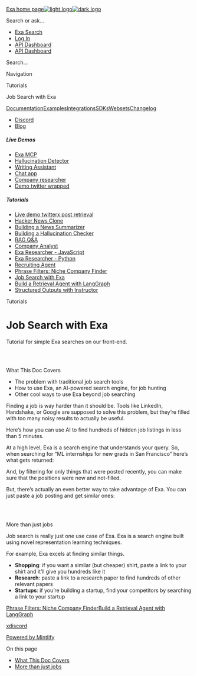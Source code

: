 [Exa home page![light logo](https://mintlify.s3.us-west-1.amazonaws.com/exa-52/logo/light.png)![dark logo](https://mintlify.s3.us-west-1.amazonaws.com/exa-52/logo/dark.png)](/)

Search or ask...

* [Exa Search](https://exa.ai/search)
* [Log In](https://dashboard.exa.ai/login)
* [API Dashboard](https://dashboard.exa.ai/login?redirect=/)
* [API Dashboard](https://dashboard.exa.ai/login?redirect=/)

Search...

Navigation

Tutorials

Job Search with Exa

[Documentation](/reference/getting-started)[Examples](/examples/exa-mcp)[Integrations](/integrations/lang-chain-docs)[SDKs](/sdks/python-sdk-specification)[Websets](/websets/overview)[Changelog](/changelog/auto-search-as-default)

* [Discord](https://discord.com/invite/HCShtBqbfV)
* [Blog](https://exa.ai/blog)

##### Live Demos

* [Exa MCP](/examples/exa-mcp)
* [Hallucination Detector](/examples/demo-hallucination-detector)
* [Writing Assistant](/examples/demo-exa-powered-writing-assistant)
* [Chat app](https://chat.exa.ai/)
* [Company researcher](https://companyresearcher.exa.ai/)
* [Demo twitter wrapped](/examples/demo-twitter-wrapped)

##### Tutorials

* [Live demo twitterx post retrieval](/examples/live-demo-twitterx-post-retrieval)
* [Hacker News Clone](/examples/live-demo-hacker-news-clone)
* [Building a News Summarizer](/examples/recent-news-summarizer)
* [Building a Hallucination Checker](/examples/identifying-hallucinations-with-exa)
* [RAG Q&A](/examples/exa-rag)
* [Company Analyst](/examples/company-analyst)
* [Exa Researcher - JavaScript](/examples/exa-researcher)
* [Exa Researcher - Python](/examples/exa-researcher-python)
* [Recruiting Agent](/examples/exa-recruiting-agent)
* [Phrase Filters: Niche Company Finder](/examples/niche-company-finder-with-phrase-filters)
* [Job Search with Exa](/examples/job-search-with-exa)
* [Build a Retrieval Agent with LangGraph](/examples/getting-started-with-rag-in-langgraph)
* [Structured Outputs with Instructor](/examples/getting-started-with-exa-in-instructor)

Tutorials

# Job Search with Exa

Tutorial for simple Exa searches on our front-end.

## 

[​](#what-this-doc-covers)

What This Doc Covers

* The problem with traditional job search tools
* How to use Exa, an AI-powered search engine, for job hunting
* Other cool ways to use Exa beyond job searching

Finding a job is way harder than it should be. Tools like LinkedIn, Handshake, or Google are supposed to solve this problem, but they’re filled with too many noisy results to actually be useful.

Here’s how you can use AI to find hundreds of hidden job listings in less than 5 minutes.

At a high level, Exa is a search engine that understands your query. So, when searching for “ML internships for new grads in San Francisco” here’s what gets returned:

And, by filtering for only things that were posted recently, you can make sure that the positions were new and not-filled.

But, there’s actually an even better way to take advantage of Exa. You can just paste a job posting and get similar ones:

## 

[​](#more-than-just-jobs)

More than just jobs

Job search is really just one use case of Exa. Exa is a search engine built using novel representation learning techniques.

For example, Exa excels at finding similar things.

* **Shopping**: if you want a similar (but cheaper) shirt, paste a link to your shirt and it’ll give you hundreds like it
* **Research**: paste a link to a research paper to find hundreds of other relevant papers
* **Startups**: if you’re building a startup, find your competitors by searching a link to your startup

[Phrase Filters: Niche Company Finder](/examples/niche-company-finder-with-phrase-filters)[Build a Retrieval Agent with LangGraph](/examples/getting-started-with-rag-in-langgraph)

[x](https://twitter.com/exaailabs)[discord](https://discord.com/invite/HCShtBqbfV)

[Powered by Mintlify](https://mintlify.com/preview-request?utm%5Fcampaign=poweredBy&utm%5Fmedium=referral&utm%5Fsource=docs.exa.ai)

On this page

* [What This Doc Covers](#what-this-doc-covers)
* [More than just jobs](#more-than-just-jobs)